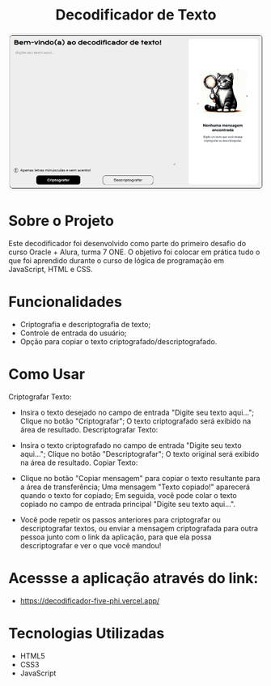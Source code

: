 <h1 align="center"> Decodificador de Texto </h1>

<img src="./assets/Decodificador1.JPG" alt="Página principal do jogo">

# Sobre o Projeto

Este decodificador foi desenvolvido como parte do primeiro desafio do curso Oracle + Alura, turma 7 ONE. O objetivo foi colocar em prática tudo o que foi aprendido durante o curso de lógica de programação em JavaScript, HTML e CSS.

# Funcionalidades

- Criptografia e descriptografia de texto;
- Controle de entrada do usuário;
- Opção para copiar o texto criptografado/descriptografado.

# Como Usar

Criptografar Texto:

- Insira o texto desejado no campo de entrada "Digite seu texto aqui...";
 Clique no botão "Criptografar";
O texto criptografado será exibido na área de resultado.
Descriptografar Texto:

- Insira o texto criptografado no campo de entrada "Digite seu texto aqui...";
Clique no botão "Descriptografar";
O texto original será exibido na área de resultado.
Copiar Texto:

- Clique no botão "Copiar mensagem" para copiar o texto resultante para a área de transferência;
Uma mensagem "Texto copiado!" aparecerá quando o texto for copiado;
Em seguida, você pode colar o texto copiado no campo de entrada principal "Digite seu texto aqui...".

- Você pode repetir os passos anteriores para criptografar ou descriptografar textos, ou enviar a mensagem criptografada para outra pessoa junto com o link da aplicação, para que ela possa descriptografar e ver o que você mandou!

# Acessse a aplicação através do link:
- https://decodificador-five-phi.vercel.app/

# Tecnologias Utilizadas

- HTML5
- CSS3
- JavaScript

